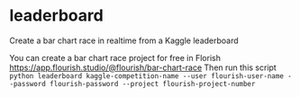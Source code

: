 # leaderboard
Create a bar chart race in realtime from a Kaggle leaderboard

You can create a bar chart race project for free in Florish https://app.flourish.studio/@flourish/bar-chart-race
Then run this script
`python leaderboard kaggle-competition-name --user flourish-user-name --password flourish-password --project flourish-project-number`
